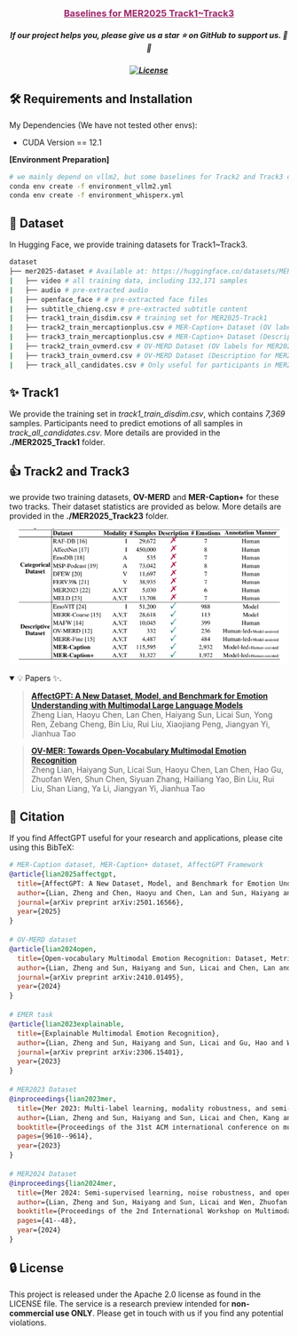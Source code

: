 <h3 align="center"><a href="xxx" style="color:#9C276A">
Baselines for MER2025 Track1~Track3</a></h3>
<h5 align="center"> If our project helps you, please give us a star ⭐ on GitHub to support us. 🙏🙏 </h2>

<h5 align="center">


[![License](https://img.shields.io/badge/License-Apache%202.0-yellow)](MER2025_Track1/LICENSE) 

</h5>


## 🛠️ Requirements and Installation
My Dependencies (We have not tested other envs):
* CUDA Version == 12.1

**[Environment Preparation]**
```bash
# we mainly depend on vllm2, but some baselines for Track2 and Track3 depend on whisperx
conda env create -f environment_vllm2.yml
conda env create -f environment_whisperx.yml
```

## 🚀 Dataset
In Hugging Face, we provide training datasets for Track1~Track3.
```bash
dataset
├── mer2025-dataset # Available at: https://huggingface.co/datasets/MERChallenge/MER2025
|   ├── video # all training data, including 132,171 samples
|   ├── audio # pre-extracted audio
|   ├── openface_face # # pre-extracted face files
|   ├── subtitle_chieng.csv # pre-extracted subtitle content
|   ├── track1_train_disdim.csv # training set for MER2025-Track1
|   ├── track2_train_mercaptionplus.csv # MER-Caption+ Dataset (OV labels for MER2025-Track2)
|   ├── track3_train_mercaptionplus.csv # MER-Caption+ Dataset (Description for MER2025-Track3)
|   ├── track2_train_ovmerd.csv # OV-MERD Dataset (OV labels for MER2025-Track2)
|   ├── track3_train_ovmerd.csv # OV-MERD Dataset (Description for MER2025-Track3)
|   ├── track_all_candidates.csv # Only useful for participants in MER2025 [all test samples exist in these candidates]
```


</p></details>

## ✨ Track1
We provide the training set in *track1_train_disdim.csv*, which contains *7,369* samples. Participants need to predict emotions of all samples in *track_all_candidates.csv*. More details are provided in the **./MER2025_Track1** folder.

## 👍 Track2 and Track3
we provide two training datasets, **OV-MERD** and **MER-Caption+** for these two tracks. Their dataset statistics are provided as below. More details are provided in the **./MER2025_Track23** folder.
<p><img src="MER2025_Track23/assert/dataset.png" width="800" "/></p>

<details open><summary>💡 Papers ✨. </summary><p>
<!--  may -->

> [**AffectGPT: A New Dataset, Model, and Benchmark for Emotion Understanding with Multimodal Large Language Models**](https://arxiv.org/abs/2501.16566) <br>
> Zheng Lian, Haoyu Chen, Lan Chen, Haiyang Sun, Licai Sun, Yong Ren, Zebang Cheng, Bin Liu, Rui Liu, Xiaojiang Peng, Jiangyan Yi, Jianhua Tao <br>

> [**OV-MER: Towards Open-Vocabulary Multimodal Emotion Recognition**](https://arxiv.org/abs/2410.01495) <br>
> Zheng Lian, Haiyang Sun, Licai Sun, Haoyu Chen, Lan Chen, Hao Gu, Zhuofan Wen, Shun Chen, Siyuan Zhang, Hailiang Yao, Bin Liu, Rui Liu, Shan Liang, Ya Li, Jiangyan Yi, Jianhua Tao <br>



## 📑 Citation

If you find AffectGPT useful for your research and applications, please cite using this BibTeX:
```bibtex
# MER-Caption dataset, MER-Caption+ dataset, AffectGPT Framework
@article{lian2025affectgpt,
  title={AffectGPT: A New Dataset, Model, and Benchmark for Emotion Understanding with Multimodal Large Language Models},
  author={Lian, Zheng and Chen, Haoyu and Chen, Lan and Sun, Haiyang and Sun, Licai and Ren, Yong and Cheng, Zebang and Liu, Bin and Liu, Rui and Peng, Xiaojiang and others},
  journal={arXiv preprint arXiv:2501.16566},
  year={2025}
}

# OV-MERD dataset
@article{lian2024open,
  title={Open-vocabulary Multimodal Emotion Recognition: Dataset, Metric, and Benchmark},
  author={Lian, Zheng and Sun, Haiyang and Sun, Licai and Chen, Lan and Chen, Haoyu and Gu, Hao and Wen, Zhuofan and Chen, Shun and Zhang, Siyuan and Yao, Hailiang and others},
  journal={arXiv preprint arXiv:2410.01495},
  year={2024}
}

# EMER task
@article{lian2023explainable,
  title={Explainable Multimodal Emotion Recognition},
  author={Lian, Zheng and Sun, Haiyang and Sun, Licai and Gu, Hao and Wen, Zhuofan and Zhang, Siyuan and Chen, Shun and Xu, Mingyu and Xu, Ke and Chen, Kang and others},
  journal={arXiv preprint arXiv:2306.15401},
  year={2023}
}

# MER2023 Dataset
@inproceedings{lian2023mer,
  title={Mer 2023: Multi-label learning, modality robustness, and semi-supervised learning},
  author={Lian, Zheng and Sun, Haiyang and Sun, Licai and Chen, Kang and Xu, Mngyu and Wang, Kexin and Xu, Ke and He, Yu and Li, Ying and Zhao, Jinming and others},
  booktitle={Proceedings of the 31st ACM international conference on multimedia},
  pages={9610--9614},
  year={2023}
}

# MER2024 Dataset
@inproceedings{lian2024mer,
  title={Mer 2024: Semi-supervised learning, noise robustness, and open-vocabulary multimodal emotion recognition},
  author={Lian, Zheng and Sun, Haiyang and Sun, Licai and Wen, Zhuofan and Zhang, Siyuan and Chen, Shun and Gu, Hao and Zhao, Jinming and Ma, Ziyang and Chen, Xie and others},
  booktitle={Proceedings of the 2nd International Workshop on Multimodal and Responsible Affective Computing},
  pages={41--48},
  year={2024}
}
```

## 🔒 License

This project is released under the Apache 2.0 license as found in the LICENSE file.
The service is a research preview intended for **non-commercial use ONLY**. Please get in touch with us if you find any potential violations.
